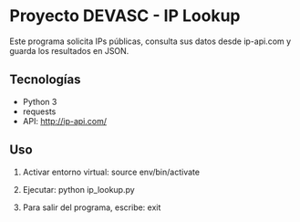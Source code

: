 # Proyecto DEVASC - IP Lookup

Este programa solicita IPs públicas, consulta sus datos desde ip-api.com y guarda los resultados en JSON.

## Tecnologías
- Python 3
- requests
- API: http://ip-api.com/

## Uso
1. Activar entorno virtual:
    source env/bin/activate

2. Ejecutar:
    python ip_lookup.py

3. Para salir del programa, escribe: exit

